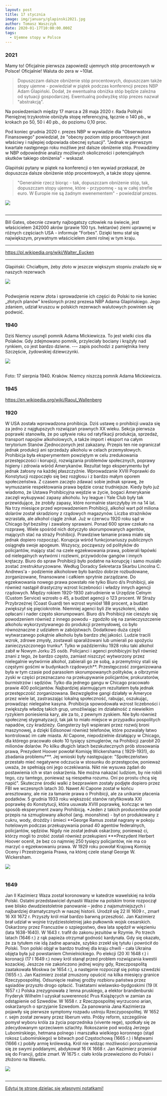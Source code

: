 ```yaml
---
layout: post
title: 17 stycznia
image: img/january/glapinski2021.jpg
author: Tomasz Waszczyk
date: 2020-01-17T10:00:00.000Z
tags:
  - Ujemne stopy w Polsce
---
```


### 2021

Mamy to! Oficjalnie pierwsza zapowiedź ujemnych stóp procentowych w Polsce! Oficjalnie! Waluta do zera w ~10lat.

> Dopuszczam dalsze obniżenie stóp procentowych, dopuszczam także stopy ujemne - powiedział w piątek podczas konferencji prezes NBP Adam Glapiński. Dodał, że ewentualna obniżka stóp będzie zależna od sytuacji gospodarczej. Ewentualną podwyżkę stóp prezes nazwał "abstrakcją".

Na posiedzeniach między 17 marca a 28 maja 2020 r. Rada Polityki Pieniężnej trzykrotnie obniżyła stopę referencyjną, łącznie o 140 pb., w krokach po 50, 50 i 40 pb., do poziomu 0,10 proc.

Pod koniec grudnia 2020 r. prezes NBP w wywiadzie dla "Obserwatora Finansowego" powiedział, że "obecny poziom stóp procentowych jest właściwy i najlepiej odpowiada obecnej sytuacji". "Jednak w pierwszym kwartale następnego roku możliwe jest dalsze obniżenie stóp. Prowadzimy w NBP odpowiednie analizy możliwych okoliczności i potencjalnych skutków takiego obniżenia" - wskazał.

Glapiński pytany w piątek na konferencji o ten wywiad przekazał, że dopuszcza dalsze obniżenie stóp procentowych, a także stopy ujemne.

> "Generalnie rzecz biorąc - tak, dopuszczam obniżenie stóp, tak, dopuszczam stopy ujemne, które - przypomnę - są w całej strefie euro. W Europie nie są żadnym ewenementem" - powiedział prezes.

<img src="./img/january/glapinski2021.jpg"><br><br>

---

Bill Gates, obecnie czwarty najbogatszy człowiek na świecie, jest właścicielem 242000 akrów (prawie 100 tys. hektarów) ziemi uprawnej w różnych częściach USA - informuje "Forbes". Dzięki temu stał się największym, prywatnym właścicielem ziemi rolnej w tym kraju.

---

https://pl.wikipedia.org/wiki/Walter_Eucken

---

Glapiński: Chciałbym, żeby złoto w jeszcze większym stopniu znalazło się w naszych rezerwach

<img src="./img/january/glapinskizloto.jpg"><br><br>

Podwojenie rezerw złota i sprowadzenie ich części do Polski to nie koniec „złotych planów” kreślonych przez prezesa NBP Adama Glapińskiego. Jego zdaniem, udział kruszcu w polskich rezerwach walutowych powinien się podwoić.

### 1940

Dziś Niemcy usunęli pomnik Adama Mickiewicza. To jest wielki cios dla Polaków. Gdy zdejmowano pomnik, przyleciały bociany i krążyły nad rynkiem, co jest bardzo dziwne.
--- zapis pochodzi z pamiętnika Ireny Szczęście, żydowskiej dziewczynki.

<img src="./img/august/mickiewiczniemcy.jpg"><br><br>

Foto: 17 sierpnia 1940. Kraków. Niemcy niszczą pomnik Adama Mickiewicza.

### 1945

https://en.wikipedia.org/wiki/Raoul_Wallenberg

### 1920

W USA została wprowadzona prohibicja. Dziś ustawę o prohibicji uważa się za jedno z najgłupszych rozwiązań prawnych XX wieku.
Sekcja pierwsza poprawki stanowiła, że po upływie roku od ratyfikacji produkcja, sprzedaż, transport napojów alkoholowych, a także import i eksport na całym terytorium Stanów Zjednoczonych jest zakazany. Przepis ten nie ograniczał jednak produkcji ani sprzedaży alkoholu w celach przemysłowych.
Prohibicja była eksperymentem powziętym w celu zredukowania przestępczości i korupcji, rozwiązania problemów społecznych, poprawy higieny i zdrowia wśród Amerykanów. Rezultat tego eksperymentu był jednak żałosny na każdej płaszczyźnie.
Wprowadzanie XVIII Poprawki do Konstytucji rozpoczęło się bez rozgłosu i z bardzo małym oporem społeczeństwa. Z czasem zaczęto zdawać sobie jednak sprawę, że wymuszanie respektowania prawa będzie coraz trudniejsze. Kiedy było już wiadomo, że Ustawa Prohibicyjna wejdzie w życie, bogaci Amerykanie zaczęli wykupywać zapasy alkoholu. Ivy league i Yale Club były tak przewidujące, że zrobiły zapasy, które normalnie starczyłyby im na 14 lat. Na trzy miesiące przed wprowadzeniem Prohibicji, alkohol wart pół miliona dolarów został skradziony z rządowych magazynów. Liczba strażników wzrastała, ale alkohol ciągle znikał.
Już w czerwcu 1920 roku sąd w Chicago był bezsilny i zawalony sprawami. Ponad 600 spraw czekało na rozprawę. Wiele spośród nich dotyczyło skorumpowanych agentów, mających stać na straży Prohibicji. Prawdziwe łamanie prawa miało się jednak dopiero rozpocząć.
Korupcja wśród funkcjonariuszy publicznych osiągnęła swoje apogeum. Wszyscy, począwszy od polityków do policjantów, mający stać na czele egzekwowania prawa, pobierali łapówki od nielegalnych wytwórni i rozlewni, przywódców gangów i innych krętaczy. Biuro do spraw Prohibicji było podatne na korupcję i samo musiało zostać zrestrukturyzowane. Według Doradcy Sekretarza Skarbu Lincolna C. Andrews'a - podziemie alkoholowe było bardzo dobrze rozbudowane, zorganizowane, finansowane i całkiem sprytnie zarządzane.
Do egzekwowania nowego prawa powstało nie tylko Biuro d/s Prohibicji, ale również nastąpił drastyczny wzrost liczebności i władzy innych agencji rządowych. Między rokiem 1920-1930 zatrudnienie w Urzędzie Celnym (Custom Service) wzrosło o 45, a budżet agencji o 123 procent. W Straży Przybrzeżnej (Coast Guard) ten wzrost wyniósł 188 procent, a budżet zwiększył się pięciokrotnie. Niemniej agenci byli źle wyszkoleni, słabo opłacani i nader często skorumpowani.
Biuro d/s Prohibicji nie cieszyło się powodzeniem również z innego powodu - zgodziło się na zanieczyszczenie alkoholu wykorzystywanego do produkcji przemysłowej, co było równoznaczne z udziałem w zabójstwach. Dodatkowo duża część wytwarzanego pokątnie alkoholu była bardzo złej jakości. Ludzie tracili wzrok, zdrowe zmysły, zostawali sparaliżowani lub umierali po spożyciu zanieczyszczonego trunku*. Tylko w październiku 1928 roku taki alkohol zabił w Nowym Jorku 25 osób. Policjanci i agenci prohibicyjni byli również znani z tego, że bardzo często, zamiast niszczyć wytworzony przez nielegalnie wytwórnie alkohol, zabierali go ze sobą, a przemytnicy stali się częstymi gośćmi w budynkach rządowych**. Przestępczość zorganizowana była w tym czasie pod parasolem skorumpowanych polityków, a olbrzymie zyski w części przeznaczano na przekupywanie policjantów, prokuratorów, burmistrzów i sędziów. Tylko dla jednego gangu w Chicago pracowało prawie 400 policjantów.
Najbardziej alarmującym rezultatem była jednak przestępczość zorganizowana. Bezwzględne gangi działały w Ameryce przez wiele lat, zastraszając lokalną społeczność, rabując, oszukując, prowadząc nielegalne kasyna. Prohibicja spowodowała wzrost liczebności i zwiększyła władzę takich grup, umożliwiając im działalność z niewielkim ryzykiem poniesienia kary, ale za to, z pewnym zyskiem. Nie było również społecznej stygmatyzacji, tak jak to miało miejsce w przypadku pospolitych napadów, czy kradzieży. Gangsterzy byli wspierani przez rozwój broni maszynowej, a dzięki Edisonowi również telefonów, które pozwalały łatwo kontrolować im całe miasta. Al Capone, niepodzielnie działający w Chicago, dla którego pracowało około 10 tysięcy szmuglerów, na Prohibicji zarobił 20 milionów dolarów.
Po kilku długich latach bezskutecznych prób stosowania prawa, Prezydent Hoover powołał Komisję Wickershama ( 1929-1931), do zbadania problemu***. Jej wnioski były następujące: "Społeczeństwo przestało mieć negatywne odczucia w stosunku do przestępców, ponieważ uważa, że spełniają oni jego oczekiwania. Nikt nie wysuwa żądań do postawienia ich w stan oskarżenia. Nie można nakazać ludziom, by nie robili tego, czy tamtego, ponieważ są niespełna rozumu. Oni po prostu chcą się napić".
Skuteczne środki walki z bezprawiem zostały podjęte dopiero przez FBI we wczesnych latach 30. Nawet Al Capone został w końcu aresztowany, ale nie za łamanie prawa o Prohibicji, ale za unikanie płacenia podatków.
5 grudnia 1933 roku większość stanów ratyfikowała XXI poprawkę do Konstytucji, która usuwała XVIII poprawkę, kończąc w ten sposób eksperyment zwany Prohibicją.
*Jeden z takich producentów podał przepis na szmuglowany alkohol (ang. moonshine) - był on produkowany z cukru, wody, drożdży i śmieci
**George Ramus został nagrany w pokoju hotelowym podczas przekupywania ponad 40 agentów federalnych, policjantów, sędziów. Nigdy nie został jednak oskarżony, ponieważ ci, którzy mogli to zrobić zostali również przekupieni
***Prezydent Herbert Hoover ocenił, że bez co najmniej 250 tysięcy policjantów, nie ma co marzyć o egzekwowaniu prawa. W 1929 roku powołał Krajową Komisję Oceny i Przestrzegania Prawa, na której czele stanął George W. Wickersham.

<img src="./img/january/prohibicja.jpg"><br><br>

### 1649

Jan II Kazimierz Waza został koronowany w katedrze wawelskiej na króla Polski.
Ostatni przedstawiciel dynastii Wazów na polskim tronie rozpoczął swe blisko dwudziestoletnie panowanie – jedno z najsmutniejszych i najbardziej dramatycznych w naszej historii.
Urodził się 22 III 1609 r., zmarł 16 XII 1672 r. Przyszły król miał bardzo barwną przeszłość. Jan Kazimierz brał udział w wojnie trzydziestoletniej jako pułkownik wojsk cesarskich. Oskarżony przez Francuzów o szpiegostwo, dwa lata spędził w więzieniu (lata 1638-1640). W 1643 r. trafił do zakonu jezuitów w Rzymie. Po trzech latach (1646 r.) z rąk papieża otrzymał godność kardynała. Gdy się okazało, że za tytułem nie idą żadne apanaże, szybko zrzekł się tytułu i powrócił do Polski. Tron polski objął w bardzo trudnej dla kraju chwili - cała Ukraina objęta była już powstaniem Chmielnickiego. Po elekcji (20 XI 1648 r.) i koronacji (17 I 1649 r.) nowy król stanął przed problem rozwiązania kwestii kozackiej. Jeszcze nie zakończono jednej wojny gdy, Rzeczpospolitą zaatakowała Moskwa (w 1654 r.), a następnie rozpoczął się potop szwedzki (1655 r.). Jan Kazimierz został zmuszony opuścić na kilka miesięcy granice Rzeczypospolitej. Odsunięcie realnej groźby rozbioru państwa przez sąsiadów przyszło drogo opłacić. Traktatami wielawsko-bydgoskimi (19 IX 1657 r.) Polska zrezygnowała z lenna pruskiego, a elektor brandenburski Fryderyk Wilhelm I uzyskał suwerenność Prus Książęcych w zamian za odstąpienie od Szwedów. W 1658 r. z Rzeczpospolitej wyrzucono arian, oskarżanych o sprzyjanie Szwedom. Za panowania Jana Kazimierza pojawiły się pierwsze symptomy rozpadu ustroju Rzeczypospolitej. W 1652 r. sejm został zerwany przez liberum veto. Próby reform, szczególnie pomysł wyboru króla za życia poprzednika (vivente rege), spotkały się ze zdecydowanym sprzeciwem szlachty. Rokoszanie pod wodzą Jerzego Lubomirskiego, hetmana polnego i marszałka wielkiego koronnego (stąd rokosz Lubomirskiego) w bitwach pod Częstochową (1665 r.) i Mątwami (1666 r.) pobiły armię królewską. Król nie widząc możliwości porozumienia się ze swymi poddanymi, abdykował 16 IX 1668 r. Jan Kazimierz przeniósł się do Francji, gdzie zmarł. W 1675 r. ciało króla przewieziono do Polski i złożono na Wawelu.

<img src="./img/january/waza.jpg"><br><br>

---

<a href="https://github.com/TomaszWaszczyk/historia.waszczyk.com/edit/master/src/content/january-17.md" target="_blank">Edytuj tę stronę dzieląc się własnymi notatkami!</a>

